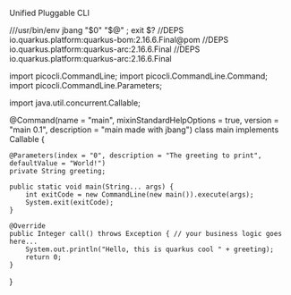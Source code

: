 Unified Pluggable CLI

///usr/bin/env jbang "$0" "$@" ; exit $?
//DEPS io.quarkus.platform:quarkus-bom:2.16.6.Final@pom
//DEPS io.quarkus.platform:quarkus-arc:2.16.6.Final
//DEPS io.quarkus.platform:quarkus-arc:2.16.6.Final



import picocli.CommandLine;
import picocli.CommandLine.Command;
import picocli.CommandLine.Parameters;

import java.util.concurrent.Callable;

@Command(name = "main", mixinStandardHelpOptions = true, version = "main 0.1",
        description = "main made with jbang")
class main implements Callable<Integer> {

    @Parameters(index = "0", description = "The greeting to print", defaultValue = "World!")
    private String greeting;

    public static void main(String... args) {
        int exitCode = new CommandLine(new main()).execute(args);
        System.exit(exitCode);
    }

    @Override
    public Integer call() throws Exception { // your business logic goes here...
        System.out.println("Hello, this is quarkus cool " + greeting);
        return 0;
    }
}
